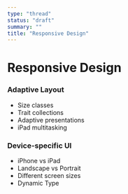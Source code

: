 ```yaml
---
type: "thread"
status: "draft"
summary: ""
title: "Responsive Design"
---
```


# Responsive Design


### Adaptive Layout
- Size classes
- Trait collections
- Adaptive presentations
- iPad multitasking

### Device-specific UI
- iPhone vs iPad
- Landscape vs Portrait
- Different screen sizes
- Dynamic Type

